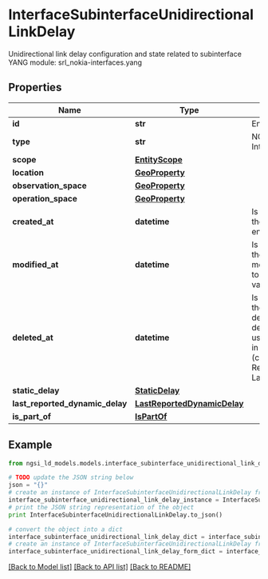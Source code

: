 # InterfaceSubinterfaceUnidirectionalLinkDelay

Unidirectional link delay configuration and state related to subinterface  YANG module: srl_nokia-interfaces.yang 

## Properties

Name | Type | Description | Notes
------------ | ------------- | ------------- | -------------
**id** | **str** | Entity id.  | [optional] 
**type** | **str** | NGSI-LD Entity identifier. It has to be InterfaceSubinterfaceUnidirectionalLinkDelay. | [default to 'InterfaceSubinterfaceUnidirectionalLinkDelay']
**scope** | [**EntityScope**](EntityScope.md) |  | [optional] 
**location** | [**GeoProperty**](GeoProperty.md) |  | [optional] 
**observation_space** | [**GeoProperty**](GeoProperty.md) |  | [optional] 
**operation_space** | [**GeoProperty**](GeoProperty.md) |  | [optional] 
**created_at** | **datetime** | Is defined as the temporal Property at which the Entity, Property or Relationship was entered into an NGSI-LD system.  | [optional] [readonly] 
**modified_at** | **datetime** | Is defined as the temporal Property at which the Entity, Property or Relationship was last modified in an NGSI-LD system, e.g. in order to correct a previously entered incorrect value.  | [optional] [readonly] 
**deleted_at** | **datetime** | Is defined as the temporal Property at which the Entity, Property or Relationship was deleted from an NGSI-LD system.  Entity deletion timestamp. See clause 4.8 It is only used in notifications reporting deletions and in the Temporal Representation of Entities (clause 4.5.6), Properties (clause 4.5.7), Relationships (clause 4.5.8) and LanguageProperties (clause 5.2.32).  | [optional] [readonly] 
**static_delay** | [**StaticDelay**](StaticDelay.md) |  | [optional] 
**last_reported_dynamic_delay** | [**LastReportedDynamicDelay**](LastReportedDynamicDelay.md) |  | [optional] 
**is_part_of** | [**IsPartOf**](IsPartOf.md) |  | 

## Example

```python
from ngsi_ld_models.models.interface_subinterface_unidirectional_link_delay import InterfaceSubinterfaceUnidirectionalLinkDelay

# TODO update the JSON string below
json = "{}"
# create an instance of InterfaceSubinterfaceUnidirectionalLinkDelay from a JSON string
interface_subinterface_unidirectional_link_delay_instance = InterfaceSubinterfaceUnidirectionalLinkDelay.from_json(json)
# print the JSON string representation of the object
print InterfaceSubinterfaceUnidirectionalLinkDelay.to_json()

# convert the object into a dict
interface_subinterface_unidirectional_link_delay_dict = interface_subinterface_unidirectional_link_delay_instance.to_dict()
# create an instance of InterfaceSubinterfaceUnidirectionalLinkDelay from a dict
interface_subinterface_unidirectional_link_delay_form_dict = interface_subinterface_unidirectional_link_delay.from_dict(interface_subinterface_unidirectional_link_delay_dict)
```
[[Back to Model list]](../README.md#documentation-for-models) [[Back to API list]](../README.md#documentation-for-api-endpoints) [[Back to README]](../README.md)



